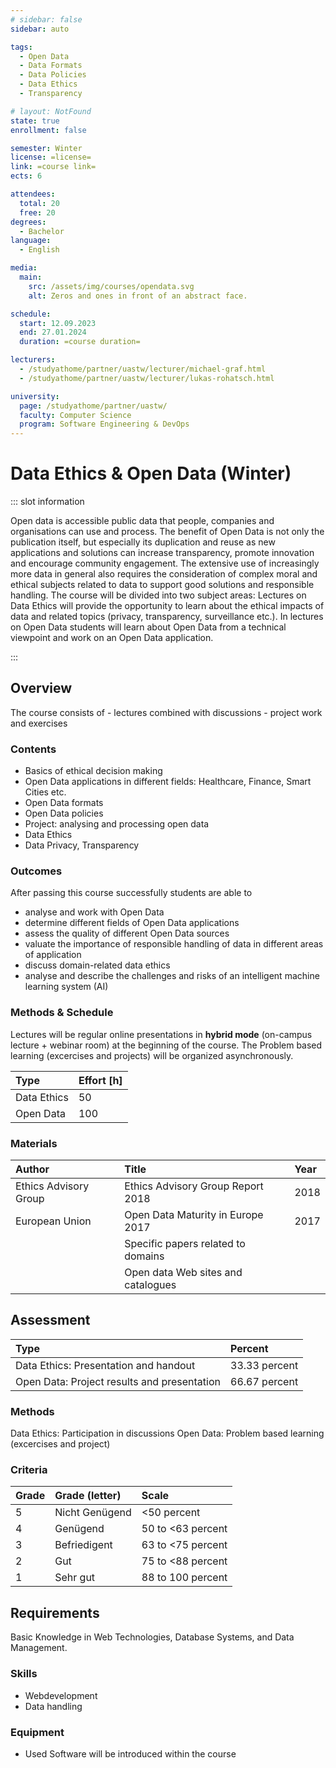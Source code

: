 ```yaml
---
# sidebar: false
sidebar: auto

tags:
  - Open Data
  - Data Formats
  - Data Policies
  - Data Ethics
  - Transparency

# layout: NotFound
state: true
enrollment: false

semester: Winter
license: =license=
link: =course link=
ects: 6

attendees:
  total: 20
  free: 20
degrees:
  - Bachelor
language:
  - English

media:
  main:
    src: /assets/img/courses/opendata.svg
    alt: Zeros and ones in front of an abstract face.

schedule:
  start: 12.09.2023
  end: 27.01.2024
  duration: =course duration=

lecturers:
  - /studyathome/partner/uastw/lecturer/michael-graf.html
  - /studyathome/partner/uastw/lecturer/lukas-rohatsch.html

university:
  page: /studyathome/partner/uastw/
  faculty: Computer Science
  program: Software Engineering & DevOps
---
```


# Data Ethics & Open Data (Winter)

::: slot information

Open data is accessible public data that people, companies and organisations can use and process.
The benefit of Open Data is not only the publication itself, but especially its duplication and reuse as new applications and solutions can increase transparency, promote innovation and encourage community engagement.
The extensive use of increasingly more data in general also requires the consideration of complex moral and ethical subjects related to data to support good solutions and responsible handling.
The course will be divided into two subject areas: Lectures on Data Ethics will provide the opportunity to learn about the ethical impacts of data and related topics (privacy, transparency, surveillance etc.).
In lectures on Open Data students will learn about Open Data from a technical viewpoint and work on an Open Data application.

:::

## Overview

The course consists of - lectures combined with discussions - project work and exercises

### Contents

- Basics of ethical decision making
- Open Data applications in different fields: Healthcare, Finance, Smart Cities etc.
- Open Data formats
- Open Data policies
- Project: analysing and processing open data
- Data Ethics
- Data Privacy, Transparency

### Outcomes

After passing this course successfully students are able to

- analyse and work with Open Data
- determine different fields of Open Data applications
- assess the quality of different Open Data sources
- valuate the importance of responsible handling of data in different areas of application
- discuss domain-related data ethics
- analyse and describe the challenges and risks of an intelligent machine learning system (AI)

### Methods & Schedule

Lectures will be regular online presentations in **hybrid mode** (on-campus lecture + webinar room) at the beginning of the course. The Problem based learning (excercises and projects) will be organized asynchronously.

| Type        | Effort [h] |
| :---------- | :--------- |
| Data Ethics | 50         |
| Open Data   | 100        |

### Materials

| Author                | Title                              | Year |
| :-------------------- | :--------------------------------- | :--- |
| Ethics Advisory Group | Ethics Advisory Group Report 2018  | 2018 |
| European Union        | Open Data Maturity in Europe 2017  | 2017 |
|                       | Specific papers related to domains |      |
|                       | Open data Web sites and catalogues |      |

## Assessment

| Type                                        | Percent       |
| :------------------------------------------ | :------------ |
| Data Ethics: Presentation and handout       | 33.33 percent |
| Open Data: Project results and presentation | 66.67 percent |

### Methods

Data Ethics: Participation in discussions
Open Data: Problem based learning (excercises and project)

### Criteria

| Grade | Grade (letter) | Scale             |
| :---- | :------------- | :---------------- |
| 5     | Nicht Genügend | <50 percent       |
| 4     | Genügend       | 50 to <63 percent |
| 3     | Befriedigent   | 63 to <75 percent |
| 2     | Gut            | 75 to <88 percent |
| 1     | Sehr gut       | 88 to 100 percent |

## Requirements

Basic Knowledge in Web Technologies, Database Systems, and Data Management.

### Skills

- Webdevelopment
- Data handling

### Equipment

- Used Software will be introduced within the course

